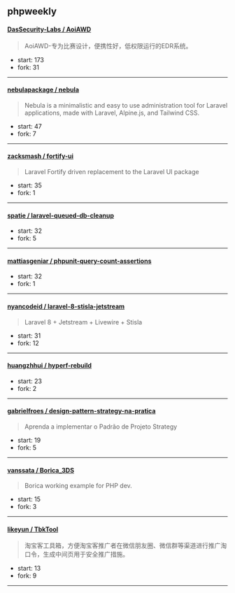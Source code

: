 ## phpweekly

#### [DasSecurity-Labs / AoiAWD](https://github.com/DasSecurity-Labs/AoiAWD)

> AoiAWD-专为比赛设计，便携性好，低权限运行的EDR系统。

+ start: 173
+ fork: 31

----


#### [nebulapackage / nebula](https://github.com/nebulapackage/nebula)

> Nebula is a minimalistic and easy to use administration tool for Laravel applications, made with Laravel, Alpine.js, and Tailwind CSS.

+ start: 47
+ fork: 7

----


#### [zacksmash / fortify-ui](https://github.com/zacksmash/fortify-ui)

> Laravel Fortify driven replacement to the Laravel UI package

+ start: 35
+ fork: 1

----


#### [spatie / laravel-queued-db-cleanup](https://github.com/spatie/laravel-queued-db-cleanup)

> 

+ start: 32
+ fork: 5

----


#### [mattiasgeniar / phpunit-query-count-assertions](https://github.com/mattiasgeniar/phpunit-query-count-assertions)

> 

+ start: 32
+ fork: 1

----


#### [nyancodeid / laravel-8-stisla-jetstream](https://github.com/nyancodeid/laravel-8-stisla-jetstream)

> Laravel 8 + Jetstream + Livewire + Stisla

+ start: 31
+ fork: 12

----


#### [huangzhhui / hyperf-rebuild](https://github.com/huangzhhui/hyperf-rebuild)

> 

+ start: 23
+ fork: 2

----


#### [gabrielfroes / design-pattern-strategy-na-pratica](https://github.com/gabrielfroes/design-pattern-strategy-na-pratica)

> Aprenda a implementar o Padrão de Projeto Strategy

+ start: 19
+ fork: 5

----


#### [vanssata / Borica_3DS](https://github.com/vanssata/Borica_3DS)

> Borica working example for PHP dev. 

+ start: 15
+ fork: 3

----


#### [likeyun / TbkTool](https://github.com/likeyun/TbkTool)

> 淘宝客工具箱，方便淘宝客推广者在微信朋友圈、微信群等渠道进行推广淘口令，生成中间页用于安全推广措施。

+ start: 13
+ fork: 9

----

